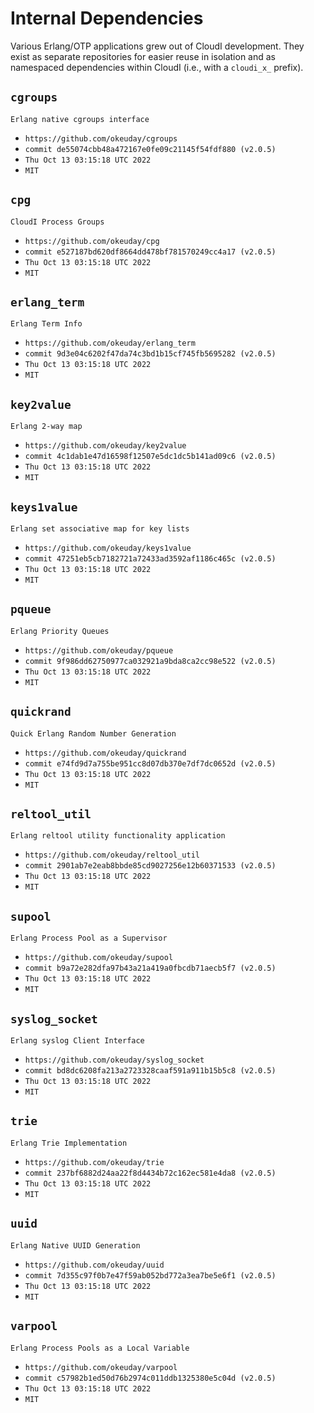 Internal Dependencies
=====================

Various Erlang/OTP applications grew out of CloudI development.
They exist as separate repositories for easier reuse in isolation and
as namespaced dependencies within CloudI (i.e., with a `cloudi_x_` prefix).

`cgroups`
---------
`Erlang native cgroups interface`

- `https://github.com/okeuday/cgroups`
- `commit de55074cbb48a472167e0fe09c21145f54fdf880 (v2.0.5)`
- `Thu Oct 13 03:15:18 UTC 2022`
- `MIT`

`cpg`
-----
`CloudI Process Groups`

- `https://github.com/okeuday/cpg`
- `commit e527187bd620df8664dd478bf781570249cc4a17 (v2.0.5)`
- `Thu Oct 13 03:15:18 UTC 2022`
- `MIT`

`erlang_term`
-------------
`Erlang Term Info`

- `https://github.com/okeuday/erlang_term`
- `commit 9d3e04c6202f47da74c3bd1b15cf745fb5695282 (v2.0.5)`
- `Thu Oct 13 03:15:18 UTC 2022`
- `MIT`

`key2value`
-----------
`Erlang 2-way map`

- `https://github.com/okeuday/key2value`
- `commit 4c1dab1e47d16598f12507e5dc1dc5b141ad09c6 (v2.0.5)`
- `Thu Oct 13 03:15:18 UTC 2022`
- `MIT`

`keys1value`
------------
`Erlang set associative map for key lists`

- `https://github.com/okeuday/keys1value`
- `commit 47251eb5cb7182721a72433ad3592af1186c465c (v2.0.5)`
- `Thu Oct 13 03:15:18 UTC 2022`
- `MIT`

`pqueue`
--------
`Erlang Priority Queues`

- `https://github.com/okeuday/pqueue`
- `commit 9f986dd62750977ca032921a9bda8ca2cc98e522 (v2.0.5)`
- `Thu Oct 13 03:15:18 UTC 2022`
- `MIT`

`quickrand`
-----------
`Quick Erlang Random Number Generation`

- `https://github.com/okeuday/quickrand`
- `commit e74fd9d7a755be951cc8d07db370e7df7dc0652d (v2.0.5)`
- `Thu Oct 13 03:15:18 UTC 2022`
- `MIT`

`reltool_util`
--------------
`Erlang reltool utility functionality application`

- `https://github.com/okeuday/reltool_util`
- `commit 2901ab7e2eab8bbde85cd9027256e12b60371533 (v2.0.5)`
- `Thu Oct 13 03:15:18 UTC 2022`
- `MIT`

`supool`
--------
`Erlang Process Pool as a Supervisor`

- `https://github.com/okeuday/supool`
- `commit b9a72e282dfa97b43a21a419a0fbcdb71aecb5f7 (v2.0.5)`
- `Thu Oct 13 03:15:18 UTC 2022`
- `MIT`

`syslog_socket`
---------------
`Erlang syslog Client Interface`

- `https://github.com/okeuday/syslog_socket`
- `commit bd8dc6208fa213a2723328caaf591a911b15b5c8 (v2.0.5)`
- `Thu Oct 13 03:15:18 UTC 2022`
- `MIT`

`trie`
------
`Erlang Trie Implementation`

- `https://github.com/okeuday/trie`
- `commit 237bf6882d24aa22f8d4434b72c162ec581e4da8 (v2.0.5)`
- `Thu Oct 13 03:15:18 UTC 2022`
- `MIT`

`uuid`
------
`Erlang Native UUID Generation`

- `https://github.com/okeuday/uuid`
- `commit 7d355c97f0b7e47f59ab052bd772a3ea7be5e6f1 (v2.0.5)`
- `Thu Oct 13 03:15:18 UTC 2022`
- `MIT`

`varpool`
---------
`Erlang Process Pools as a Local Variable`

- `https://github.com/okeuday/varpool`
- `commit c57982b1ed50d76b2974c011ddb1325380e5c04d (v2.0.5)`
- `Thu Oct 13 03:15:18 UTC 2022`
- `MIT`

